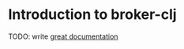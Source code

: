 # Introduction to broker-clj

TODO: write [great documentation](http://jacobian.org/writing/what-to-write/)
